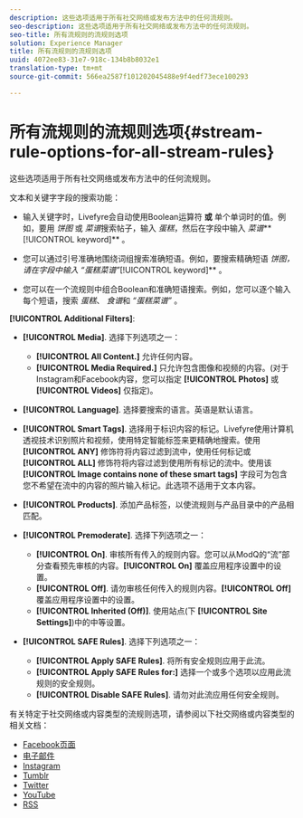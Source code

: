 ```yaml
---
description: 这些选项适用于所有社交网络或发布方法中的任何流规则。
seo-description: 这些选项适用于所有社交网络或发布方法中的任何流规则。
seo-title: 所有流规则的流规则选项
solution: Experience Manager
title: 所有流规则的流规则选项
uuid: 4072ee83-31e7-918c-134b8b8032e1
translation-type: tm+mt
source-git-commit: 566ea2587f101202045488e9f4edf73ece100293

---
```



# 所有流规则的流规则选项{#stream-rule-options-for-all-stream-rules}

这些选项适用于所有社交网络或发布方法中的任何流规则。

文本和关键字字段的搜索功能：

* 输入关键字时，Livefyre会自动使用Boolean运算符 **或** 单个单词时的值。例如，要用 *饼图* 或 *菜谱*搜索帖子，输入 *蛋糕*，然后在字段中输入 *菜谱***[!UICONTROL keyword]** 。

* 您可以通过引号准确地围绕词组搜索准确短语。例如，要搜索精确短语 *饼图，*请在字段中输入 *“蛋糕菜谱”***[!UICONTROL keyword]** 。

* 您可以在一个流规则中组合Boolean和准确短语搜索。例如，您可以逐个输入每个短语，搜索 *蛋糕*、 *食谱*和 *“蛋糕菜谱”* 。

**[!UICONTROL Additional Filters]**:

* **[!UICONTROL Media]**. 选择下列选项之一：

   * **[!UICONTROL All Content.]** 允许任何内容。
   * **[!UICONTROL Media Required.]** 只允许包含图像和视频的内容。(对于Instagram和Facebook内容，您可以指定 **[!UICONTROL Photos]** 或 **[!UICONTROL Videos]** 仅指定)。

* **[!UICONTROL Language]**. 选择要搜索的语言。英语是默认语言。
* **[!UICONTROL Smart Tags]**. 选择用于标识内容的标记。Livefyre使用计算机透视技术识别照片和视频，使用特定智能标签来更精确地搜索。使用 **[!UICONTROL ANY]** 修饰符将内容过滤到流中，使用任何标记或 **[!UICONTROL ALL]** 修饰符将内容过滤到使用所有标记的流中。使用该 **[!UICONTROL Image contains none of these smart tags]** 字段可为包含您不希望在流中的内容的照片输入标记。此选项不适用于文本内容。

* **[!UICONTROL Products]**. 添加产品标签，以使流规则与产品目录中的产品相匹配。
* **[!UICONTROL Premoderate]**. 选择下列选项之一：

   * **[!UICONTROL On]**. 审核所有传入的规则内容。您可以从ModQ的“流”部分查看预先审核的内容。**[!UICONTROL On]** 覆盖应用程序设置中的设置。
   * **[!UICONTROL Off]**. 请勿审核任何传入的规则内容。**[!UICONTROL Off]** 覆盖应用程序设置中的设置。
   * **[!UICONTROL Inherited (Off)]**. 使用站点(下 **[!UICONTROL Site Settings]**)中的中等设置。

* **[!UICONTROL SAFE Rules]**. 选择下列选项之一：
   * **[!UICONTROL Apply SAFE Rules]**. 将所有安全规则应用于此流。
   * **[!UICONTROL Apply SAFE Rules for:]** 选择一个或多个选项以应用此流规则的安全规则。
   * **[!UICONTROL Disable SAFE Rules]**. 请勿对此流应用任何安全规则。

有关特定于社交网络或内容类型的流规则选项，请参阅以下社交网络或内容类型的相关文档：

* [Facebook页面](../c-streams/c-facebook-page-rules.md#c_facebook_page_rules)
* [电子邮件](../c-streams/c-email-rules.md#c_email_rules)
* [Instagram](../c-streams/c-instagram-rules.md#c_instagram_rules)
* [Tumblr](../c-streams/c-tumblr-rules.md#c_tumblr_rules)
* [Twitter](../c-streams/c-twitter-rules.md#c_twitter_rules)
* [YouTube](../c-streams/c-youtube-rules/c-youtube-rules.md#c_youtube_rules)
* [RSS](../c-streams/c-rss-rules-streams.md#c_rss_rules_streams)

